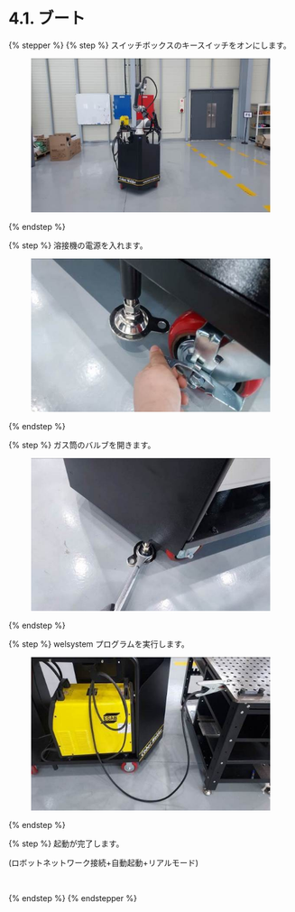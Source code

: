 # 4.1. ブート

{% stepper %}
{% step %}
スイッチボックスのキースイッチをオンにします。

<figure><img src="../images/jp/chapter3/section1.1.jpg" alt=""><figcaption></figcaption></figure>
{% endstep %}

{% step %}
溶接機の電源を入れます。

<figure><img src="../images/jp/chapter3/section1.2.jpg" alt=""><figcaption></figcaption></figure>
{% endstep %}

{% step %}
ガス筒のバルブを開きます。

<figure><img src="../images/jp/chapter3/section1.3.jpg" alt=""><figcaption></figcaption></figure>
{% endstep %}

{% step %}
welsystem プログラムを実行します。

<figure><img src="../images/jp/chapter3/section1.4.jpg" alt=""><figcaption></figcaption></figure>
{% endstep %}

{% step %}
起動が完了します。

(ロボットネットワーク接続+自動起動+リアルモード)

<figure><img src="../images/jp/chapter3/section1.5.jpg" alt=""><figcaption></figcaption></figure>
{% endstep %}
{% endstepper %}
